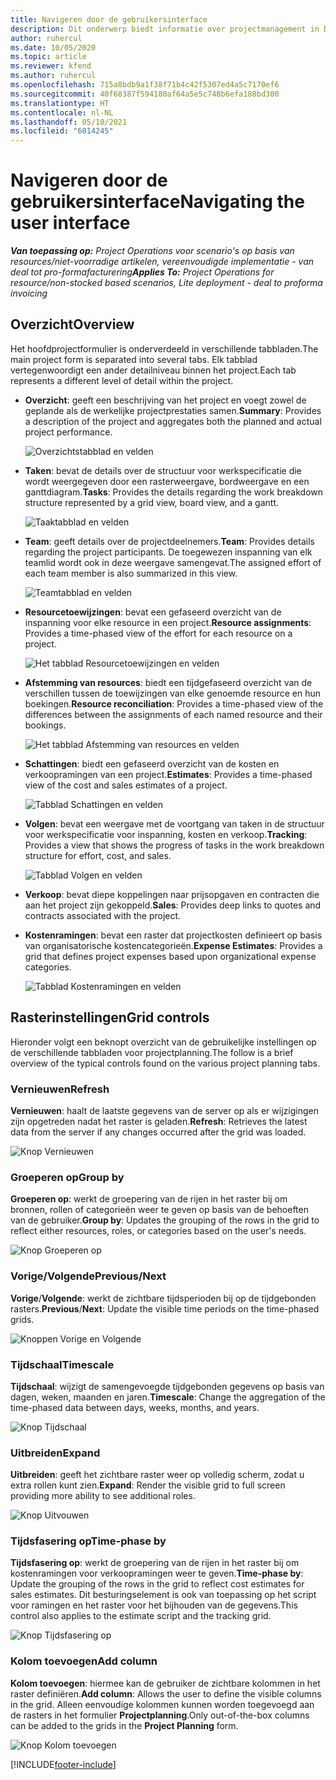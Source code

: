 ```yaml
---
title: Navigeren door de gebruikersinterface
description: Dit onderwerp biedt informatie over projectmanagement in Dynamics 365 Project Operations.
author: ruhercul
ms.date: 10/05/2020
ms.topic: article
ms.reviewer: kfend
ms.author: ruhercul
ms.openlocfilehash: 715a8bdb9a1f38f71b4c42f5307ed4a5c7170ef6
ms.sourcegitcommit: 40f68387f594180af64a5e5c748b6efa188bd300
ms.translationtype: HT
ms.contentlocale: nl-NL
ms.lasthandoff: 05/10/2021
ms.locfileid: "6014245"
---
```

# <a name="navigating-the-user-interface"></a><span data-ttu-id="27056-103">Navigeren door de gebruikersinterface</span><span class="sxs-lookup"><span data-stu-id="27056-103">Navigating the user interface</span></span>

<span data-ttu-id="27056-104">_**Van toepassing op:** Project Operations voor scenario's op basis van resources/niet-voorradige artikelen, vereenvoudigde implementatie - van deal tot pro-formafacturering_</span><span class="sxs-lookup"><span data-stu-id="27056-104">_**Applies To:** Project Operations for resource/non-stocked based scenarios, Lite deployment - deal to proforma invoicing_</span></span>

## <a name="overview"></a><span data-ttu-id="27056-105">Overzicht</span><span class="sxs-lookup"><span data-stu-id="27056-105">Overview</span></span>

<span data-ttu-id="27056-106">Het hoofdprojectformulier is onderverdeeld in verschillende tabbladen.</span><span class="sxs-lookup"><span data-stu-id="27056-106">The main project form is separated into several tabs.</span></span> <span data-ttu-id="27056-107">Elk tabblad vertegenwoordigt een ander detailniveau binnen het project.</span><span class="sxs-lookup"><span data-stu-id="27056-107">Each tab represents a different level of detail within the project.</span></span>

- <span data-ttu-id="27056-108">**Overzicht**: geeft een beschrijving van het project en voegt zowel de geplande als de werkelijke projectprestaties samen.</span><span class="sxs-lookup"><span data-stu-id="27056-108">**Summary**: Provides a description of the project and aggregates both the planned and actual project performance.</span></span>

    ![Overzichtstabblad en velden](media/navigation7.png)

- <span data-ttu-id="27056-110">**Taken**: bevat de details over de structuur voor werkspecificatie die wordt weergegeven door een rasterweergave, bordweergave en een ganttdiagram.</span><span class="sxs-lookup"><span data-stu-id="27056-110">**Tasks**: Provides the details regarding the work breakdown structure represented by a grid view, board view, and a gantt.</span></span>

    ![Taaktabblad en velden](media/navigation8.png)

- <span data-ttu-id="27056-112">**Team**: geeft details over de projectdeelnemers.</span><span class="sxs-lookup"><span data-stu-id="27056-112">**Team**: Provides details regarding the project participants.</span></span> <span data-ttu-id="27056-113">De toegewezen inspanning van elk teamlid wordt ook in deze weergave samengevat.</span><span class="sxs-lookup"><span data-stu-id="27056-113">The assigned effort of each team member is also summarized in this view.</span></span>

    ![Teamtabblad en velden](media/navigation9.png)

- <span data-ttu-id="27056-115">**Resourcetoewijzingen**: bevat een gefaseerd overzicht van de inspanning voor elke resource in een project.</span><span class="sxs-lookup"><span data-stu-id="27056-115">**Resource assignments**: Provides a time-phased view of the effort for each resource on a project.</span></span>

    ![Het tabblad Resourcetoewijzingen en velden](media/navigation10.png)

- <span data-ttu-id="27056-117">**Afstemming van resources**: biedt een tijdgefaseerd overzicht van de verschillen tussen de toewijzingen van elke genoemde resource en hun boekingen.</span><span class="sxs-lookup"><span data-stu-id="27056-117">**Resource reconciliation**: Provides a time-phased view of the differences between the assignments of each named resource and their bookings.</span></span>

    ![Het tabblad Afstemming van resources en velden](media/navigation11.png)

- <span data-ttu-id="27056-119">**Schattingen**: biedt een gefaseerd overzicht van de kosten en verkoopramingen van een project.</span><span class="sxs-lookup"><span data-stu-id="27056-119">**Estimates**: Provides a time-phased view of the cost and sales estimates of a project.</span></span>

    ![Tabblad Schattingen en velden](media/navigation12.png)

- <span data-ttu-id="27056-121">**Volgen**: bevat een weergave met de voortgang van taken in de structuur voor werkspecificatie voor inspanning, kosten en verkoop.</span><span class="sxs-lookup"><span data-stu-id="27056-121">**Tracking**: Provides a view that shows the progress of tasks in the work breakdown structure for effort, cost, and sales.</span></span>

    ![Tabblad Volgen en velden](media/navigation13.png)

- <span data-ttu-id="27056-123">**Verkoop**: bevat diepe koppelingen naar prijsopgaven en contracten die aan het project zijn gekoppeld.</span><span class="sxs-lookup"><span data-stu-id="27056-123">**Sales**: Provides deep links to quotes and contracts associated with the project.</span></span>

- <span data-ttu-id="27056-124">**Kostenramingen**: bevat een raster dat projectkosten definieert op basis van organisatorische kostencategorieën.</span><span class="sxs-lookup"><span data-stu-id="27056-124">**Expense Estimates**: Provides a grid that defines project expenses based upon organizational expense categories.</span></span>

    ![Tabblad Kostenramingen en velden](media/navigation14.png)

## <a name="grid-controls"></a><span data-ttu-id="27056-126">Rasterinstellingen</span><span class="sxs-lookup"><span data-stu-id="27056-126">Grid controls</span></span>

<span data-ttu-id="27056-127">Hieronder volgt een beknopt overzicht van de gebruikelijke instellingen op de verschillende tabbladen voor projectplanning.</span><span class="sxs-lookup"><span data-stu-id="27056-127">The follow is a brief overview of the typical controls found on the various project planning tabs.</span></span>

### <a name="refresh"></a><span data-ttu-id="27056-128">Vernieuwen</span><span class="sxs-lookup"><span data-stu-id="27056-128">Refresh</span></span>

<span data-ttu-id="27056-129">**Vernieuwen**: haalt de laatste gegevens van de server op als er wijzigingen zijn opgetreden nadat het raster is geladen.</span><span class="sxs-lookup"><span data-stu-id="27056-129">**Refresh**: Retrieves the latest data from the server if any changes occurred after the grid was loaded.</span></span>

![Knop Vernieuwen](media/navigation7.png)

### <a name="group-by"></a><span data-ttu-id="27056-131">Groeperen op</span><span class="sxs-lookup"><span data-stu-id="27056-131">Group by</span></span>

<span data-ttu-id="27056-132">**Groeperen op**: werkt de groepering van de rijen in het raster bij om bronnen, rollen of categorieën weer te geven op basis van de behoeften van de gebruiker.</span><span class="sxs-lookup"><span data-stu-id="27056-132">**Group by**: Updates the grouping of the rows in the grid to reflect either resources, roles, or categories based on the user's needs.</span></span>

![Knop Groeperen op](media/navigation6.png)

### <a name="previousnext"></a><span data-ttu-id="27056-134">Vorige/Volgende</span><span class="sxs-lookup"><span data-stu-id="27056-134">Previous/Next</span></span>

<span data-ttu-id="27056-135">**Vorige**/**Volgende**: werkt de zichtbare tijdsperioden bij op de tijdgebonden rasters.</span><span class="sxs-lookup"><span data-stu-id="27056-135">**Previous**/**Next**: Update the visible time periods on the time-phased grids.</span></span>

![Knoppen Vorige en Volgende](media/navigation2.png)

### <a name="timescale"></a><span data-ttu-id="27056-137">Tijdschaal</span><span class="sxs-lookup"><span data-stu-id="27056-137">Timescale</span></span>

<span data-ttu-id="27056-138">**Tijdschaal**: wijzigt de samengevoegde tijdgebonden gegevens op basis van dagen, weken, maanden en jaren.</span><span class="sxs-lookup"><span data-stu-id="27056-138">**Timescale**: Change the aggregation of the time-phased data between days, weeks, months, and years.</span></span>

![Knop Tijdschaal](media/navigation3.png)

### <a name="expand"></a><span data-ttu-id="27056-140">Uitbreiden</span><span class="sxs-lookup"><span data-stu-id="27056-140">Expand</span></span>

<span data-ttu-id="27056-141">**Uitbreiden**: geeft het zichtbare raster weer op volledig scherm, zodat u extra rollen kunt zien.</span><span class="sxs-lookup"><span data-stu-id="27056-141">**Expand**: Render the visible grid to full screen providing more ability to see additional roles.</span></span>

![Knop Uitvouwen](media/navigation4.png)

### <a name="time-phase-by"></a><span data-ttu-id="27056-143">Tijdsfasering op</span><span class="sxs-lookup"><span data-stu-id="27056-143">Time-phase by</span></span>

<span data-ttu-id="27056-144">**Tijdsfasering op**: werkt de groepering van de rijen in het raster bij om kostenramingen voor verkoopramingen weer te geven.</span><span class="sxs-lookup"><span data-stu-id="27056-144">**Time-phase by**: Update the grouping of the rows in the grid to reflect cost estimates for sales estimates.</span></span> <span data-ttu-id="27056-145">Dit besturingselement is ook van toepassing op het script voor ramingen en het raster voor het bijhouden van de gegevens.</span><span class="sxs-lookup"><span data-stu-id="27056-145">This control also applies to the estimate script and the tracking grid.</span></span>

![Knop Tijdsfasering op](media/navigation0.png)

### <a name="add-column"></a><span data-ttu-id="27056-147">Kolom toevoegen</span><span class="sxs-lookup"><span data-stu-id="27056-147">Add column</span></span>

<span data-ttu-id="27056-148">**Kolom toevoegen**: hiermee kan de gebruiker de zichtbare kolommen in het raster definiëren.</span><span class="sxs-lookup"><span data-stu-id="27056-148">**Add column**: Allows the user to define the visible columns in the grid.</span></span> <span data-ttu-id="27056-149">Alleen eenvoudige kolommen kunnen worden toegevoegd aan de rasters in het formulier **Projectplanning**.</span><span class="sxs-lookup"><span data-stu-id="27056-149">Only out-of-the-box columns can be added to the grids in the **Project Planning** form.</span></span>

![Knop Kolom toevoegen](media/navigation5.png)


[!INCLUDE[footer-include](../includes/footer-banner.md)]